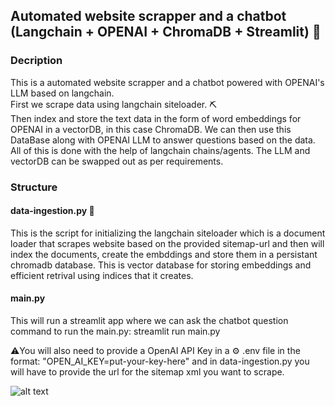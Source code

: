 ## Automated website scrapper and a chatbot (Langchain + OPENAI + ChromaDB + Streamlit) :robot:
### Decription
This is a automated website scrapper and a chatbot powered with OPENAI's LLM based on langchain.<br>
First we scrape data using langchain siteloader. :pick: <br> 
Then index and store the text data in the form of word embeddings for OPENAI in a vectorDB, in this case ChromaDB. We can then use this DataBase along with OPENAI LLM to answer questions based on the data. All of this is done with the help of langchain chains/agents. The LLM and vectorDB can be swapped out as per requirements.  

### Structure

#### data-ingestion.py :syringe:

This is the script for initializing the langchain siteloader which is a document loader that scrapes website based on the provided sitemap-url and then will index the documents, create the embddings and store them in a persistant chromadb database. This is vector database for storing embeddings and efficient retrival using indices that it creates.<br>

#### main.py 

This will run a streamlit app where we can ask the chatbot question<br>
command to run the main.py: streamlit run main.py

:warning:You will also need to provide a OpenAI API Key in a :gear: .env file in the format: "OPEN_AI_KEY=put-your-key-here" and in data-ingestion.py you will have to provide the url for the sitemap xml you want to scrape.

![alt text](https://github.com/Sayan9661/chatbot-pdp-langchain/main/chatbot-website.jpg?raw=true)

